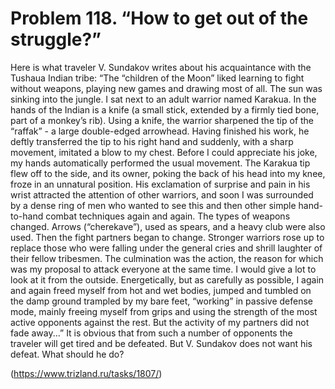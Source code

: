 # Problem 118. “How to get out of the struggle?”

Here is what traveler V. Sundakov writes about his acquaintance with the Tushaua Indian tribe: “The “children of the Moon” liked learning to fight without weapons, playing new games and drawing most of all. The sun was sinking into the jungle. I sat next to an adult warrior named Karakua. In the hands of the Indian is a knife (a small stick, extended by a firmly tied bone, part of a monkey’s rib). Using a knife, the warrior sharpened the tip of the “raffak” - a large double-edged arrowhead. Having finished his work, he deftly transferred the tip to his right hand and suddenly, with a sharp movement, imitated a blow to my chest. Before I could appreciate his joke, my hands automatically performed the usual movement. The Karakua tip flew off to the side, and its owner, poking the back of his head into my knee, froze in an unnatural position. His exclamation of surprise and pain in his wrist attracted the attention of other warriors, and soon I was surrounded by a dense ring of men who wanted to see this and then other simple hand-to-hand combat techniques again and again. The types of weapons changed. Arrows (“cherekave”), used as spears, and a heavy club were also used. Then the fight partners began to change. Stronger warriors rose up to replace those who were falling under the general cries and shrill laughter of their fellow tribesmen. The culmination was the action, the reason for which was my proposal to attack everyone at the same time. I would give a lot to look at it from the outside. Energetically, but as carefully as possible, I again and again freed myself from hot and wet bodies, jumped and tumbled on the damp ground trampled by my bare feet, “working” in passive defense mode, mainly freeing myself from grips and using the strength of the most active opponents against the rest. But the activity of my partners did not fade away...” It is obvious that from such a number of opponents the traveler will get tired and be defeated. But V. Sundakov does not want his defeat. What should he do?

(https://www.trizland.ru/tasks/1807/)